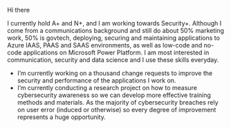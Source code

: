 Hi there

I currently hold A+ and N+, and I am working towards Security+. Although I come from a communications background and still do about 50% marketing work, 50% is govtech, deploying, securing and maintaining applications to Azure IAAS, PAAS and SAAS environments, as well as low-code and no-code applications on Microsoft Power Platform. I am most interested in communication, security and data science and I use these skills everyday.

- I’m currently working on a thousand change requests to improve the security and performance of the applications I work on.
- I’m currently conducting a research project on how to measure cybersecurity awareness so we can develop more effective training methods and materials. As the majority of cybersecurity breaches rely on user error (induced or otherwise) so every degree of improvement represents a huge opportunity.

<!--
**jshmdev/jshmdev** is a ✨ _special_ ✨ repository because its `README.md` (this file) appears on your GitHub profile.

Here are some ideas to get you started:

- 🔭 I’m currently working on a project re measuring the effectiveness of cybersecurity awareness training
- 🌱 I’m currently learning Github
- 👯 I’m looking to collaborate on ...
- 🤔 I’m looking for help with ...
- 💬 Ask me about ...
- 📫 How to reach me: ...
- 😄 Pronouns: ...
- ⚡ Fun fact: ...
-->
